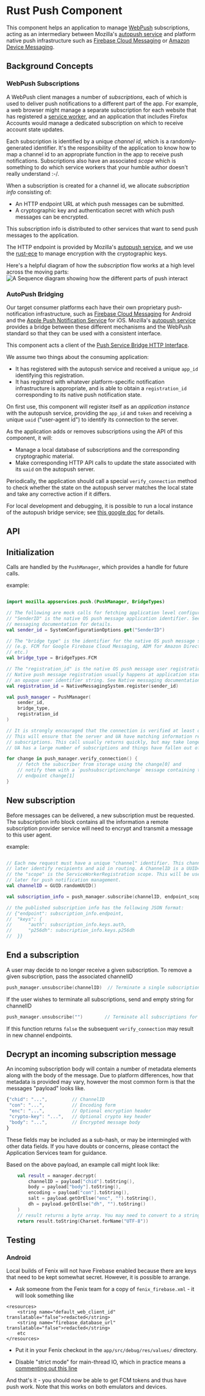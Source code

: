 # Rust Push Component

This component helps an application to manage [WebPush](https://developer.mozilla.org/en-US/docs/Web/API/Push_API) subscriptions,
acting as an intermediary between Mozilla's [autopush service](https://autopush.readthedocs.io/en/latest/)
and platform native push infrastructure such as [Firebase Cloud Messaging](https://firebase.google.com/docs/cloud-messaging) or [Amazon Device Messaging](https://developer.amazon.com/docs/adm/overview.html).

## Background Concepts

### WebPush Subscriptions

A WebPush client manages a number of *subscriptions*, each of which is used to deliver push
notifications to a different part of the app. For example, a web browser might manage a separate
subscription for each website that has registered a [service worker](https://developer.mozilla.org/en-US/docs/Web/API/Service_Worker_API), and an application that includes Firefox Accounts would manage
a dedicated subscription on which to receive account state updates.

Each subscription is identified by a unique *channel id*, which is a randomly-generated identifier.
It's the responsibility of the application to know how to map a channel id to an appropriate function
in the app to receive push notifications. Subscriptions also have an associated *scope* which is something
to do which service workers that your humble author doesn't really understand :-/.

When a subscription is created for a channel id, we allocate *subscription info* consisting of:

* An HTTP endpoint URL at which push messages can be submitted.
* A cryptographic key and authentication secret with which push messages can be encrypted.

This subscription info is distributed to other services that want to send push messages to
the application.

The HTTP endpoint is provided by Mozilla's [autopush service](https://autopush.readthedocs.io/en/latest/),
and we use the [rust-ece](https://github.com/mozilla/rust-ece) to manage encryption with the cryptographic keys.

Here's a helpful diagram of how the *subscription* flow works at a high level across the moving parts:
![A Sequence diagram showing how the different parts of push interact](../../docs/diagrams/Push-Component-Subscription-flow.png "Sequence diagram")

### AutoPush Bridging

Our target consumer platforms each have their own proprietary push-notification infrastructure,
such as [Firebase Cloud Messaging](https://firebase.google.com/docs/cloud-messaging) for Android
and the [Apple Push Notification Service](https://developer.apple.com/notifications/) for iOS.
Mozilla's [autopush service](https://autopush.readthedocs.io/en/latest/) provides a bridge between
these different mechanisms and the WebPush standard so that they can be used with a consistent
interface.

This component acts a client of the [Push Service Bridge HTTP Interface](https://autopush.readthedocs.io/en/latest/http.html#push-service-bridge-http-interface).

We assume two things about the consuming application:
* It has registered with the autopush service and received a unique `app_id` identifying this registration.
* It has registred with whatever platform-specific notification infrastructure is appropriate, and is
  able to obtain a `registration_id` corresponding to its native push notification state.

On first use, this component will register itself as an *application instance* with the autopush service, providing the `app_id` and `token` and receiving a unique `uaid` ("user-agent id") to identify its
connection to the server.

As the application adds or removes subscriptions using the API of this component, it will:
* Manage a local database of subscriptions and the corresponding cryptographic material.
* Make corresponding HTTP API calls to update the state associated with its `uaid` on the autopush server.

Periodically, the application should call a special `verify_connection` method to check whether
the state on the autopush server matches the local state and take any corrective action if it
differs.

For local development and debugging, it is possible to run a local instance of the autopush
bridge service; see [this google doc](https://docs.google.com/document/d/18L_g2hIj_1mncF978A_SHXN4udDQLut5P_ZHYZEwGP8) for details.

## API

## Initialization

Calls are handled by the `PushManager`, which provides a handle for future calls.

example:
```kotlin

import mozilla.appservices.push.(PushManager, BridgeTypes)

// The following are mock calls for fetching application level configuration options.
// "SenderID" is the native OS push message application identifier. See Native
// messaging documentation for details.
val sender_id = SystemConfigurationOptions.get("SenderID")

// The "bridge type" is the identifier for the native OS push message system.
// (e.g. FCM for Google Firebase Cloud Messaging, ADM for Amazon Direct Messaging,
// etc.)
val bridge_type = BridgeTypes.FCM

// The "registration_id" is the native OS push message user registration number.
// Native push message registration usually happens at application start, and returns
// an opaque user identifier string. See Native messaging documentation for details.
val registration_id = NativeMessagingSystem.register(sender_id)

val push_manager = PushManager(
    sender_id,
    bridge_type,
    registration_id
)

// It is strongly encouraged that the connection is verified at least once a day.
// This will ensure that the server and UA have matching information regarding
// subscriptions. This call usually returns quickly, but may take longer if the
// UA has a large number of subscriptions and things have fallen out of sync.

for change in push_manager.verify_connection() {
    // fetch the subscriber from storage using the change[0] and
    // notify them with a `pushsubscriptionchange` message containing the new
    // endpoint change[1]
}

```

## New subscription

Before messages can be delivered, a new subscription must be requested. The subscription info block contains all the information a remote subscription provider service will need to encrypt and transmit a message to this user agent.

example:
```kotlin

// Each new request must have a unique "channel" identifier. This channel helps
// later identify recipients and aid in routing. A ChannelID is a UUID4 value.
// the "scope" is the ServiceWorkerRegistration scope. This will be used
// later for push notification management.
val channelID = GUID.randomUUID()

val subscription_info = push_manager.subscribe(channelID, endpoint_scope)

// the published subscription info has the following JSON format:
// {"endpoint": subscription_info.endpoint,
//  "keys": {
//      "auth": subscription_info.keys.auth,
//      "p256dh": subscription_info.keys.p256dh
//  }}
```

## End a subscription

A user may decide to no longer receive a given subscription. To remove a given subscription, pass the associated channelID

```kotlin
push_manager.unsubscribe(channelID)  // Terminate a single subscription
```

If the user wishes to terminate all subscriptions, send and empty string for channelID

```kotlin
push_manager.unsubscribe("")        // Terminate all subscriptions for a user
```

If this function returns `false` the subsequent `verify_connection` may result in new channel endpoints.

## Decrypt an incoming subscription message

An incoming subscription body will contain a number of metadata elements along with the body of the message. Due to platform differences, how that metadata is provided may vary, however the most common form is that the messages "payload" looks like.

```javascript
{"chid": "...",         // ChannelID
 "con": "...",          // Encoding form
 "enc": "...",          // Optional encryption header
 "crypto-key": "...",   // Optional crypto key header
 "body": "...",         // Encrypted message body
}
```
These fields may be included as a sub-hash, or may be intermingled with other data fields. If you have doubts or concerns, please contact the Application Services team for guidance.

Based on the above payload, an example call might look like:

```kotlin
    val result = manager.decrypt(
        channelID = payload["chid"].toString(),
        body = payload["body"].toString(),
        encoding = payload["con"].toString(),
        salt = payload.getOrElse("enc", "").toString(),
        dh = payload.getOrElse("dh", "").toString()
    )
    // result returns a byte array. You may need to convert to a string
    return result.toString(Charset.forName("UTF-8"))
```

## Testing
### Android

Local builds of Fenix will not have Firebase enabled because there are keys that need to be
kept somewhat secret. However, it is possible to arrange.

* Ask someone from the Fenix team for a copy of `fenix_firebase.xml` - it will look something
  like

```
<resources>
    <string name="default_web_client_id" translatable="false">redacted</string>
    <string name="firebase_database_url" translatable="false">redacted</string>
    etc
</resources>

```

* Put it in your Fenix checkout in the `app/src/debug/res/values/` directory.

* Disable "strict mode" for main-thread IO, which in practice means a
  [commenting out this line](https://github.com/mozilla-mobile/fenix/blob/b9b1e984b5eb338aa61c2ebfa331eafa8cfac09b/app/src/main/java/org/mozilla/fenix/FenixApplication.kt#L172)

And that's it - you should now be able to get FCM tokens and thus have push work. Note that this
works on both emulators and devices.
